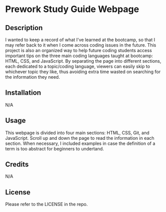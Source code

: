 # Prework Study Guide Webpage

## Description

I wanted to keep a record of what I've learned at the bootcamp, so that I may refer back to it when I come across coding issues in the future.
This project is also an organized way to help future coding students access important tips on the three main coding languages taught at bootcamp: HTML, CSS, and JavaScript.
By separating the page into different sections, each dedicated to a topic/coding language, viewers can easily skip to whichever topic they like, thus avoiding extra time wasted on searching for the information they need. 


## Installation

N/A

## Usage

This webpage is divided into four main sections: HTML, CSS, Git, and JavaScript. 
Scroll up and down the page to read the information in each section. When necessary, I included examples in case the definition of a term is too abstract for beginners to undertand. 

## Credits

N/A

## License

Please refer to the LICENSE in the repo.
